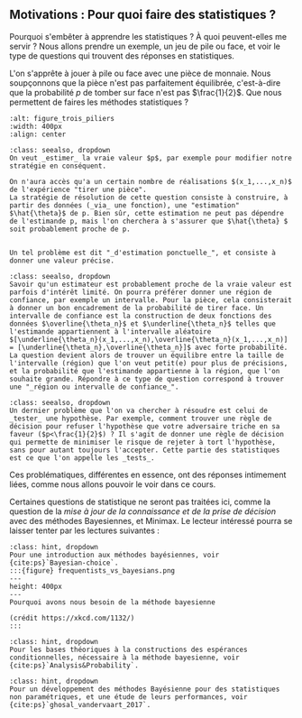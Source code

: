 ## Motivations : Pour quoi faire des statistiques ?


Pourquoi s'embêter à apprendre les statistiques ? À quoi peuvent-elles me servir ? Nous allons prendre un exemple, un jeu de pile ou face, et voir le type de questions qui trouvent des réponses en statistiques.



L'on s'apprête à jouer à pile ou face avec une pièce de monnaie. Nous soupçonnons que la pièce n'est pas parfaitement équilibrée, c'est-à-dire que la probabilité $p$ de tomber sur face n'est pas $\frac{1}{2}$. Que nous permettent de faires les méthodes statistiques ?
```{image} figure_trois_piliers.png
:alt: figure_trois_piliers
:width: 400px
:align: center
```


```{admonition} Estimer
:class: seealso, dropdown
On veut _estimer_ la vraie valeur $p$, par exemple pour modifier notre stratégie en conséquent.

On n'aura accès qu'a un certain nombre de réalisations $(x_1,...,x_n)$ de l'expérience "tirer une pièce". 
La stratégie de résolution de cette question consiste à construire, à partir des données (_via_ une fonction), une "estimation" $\hat{\theta}$ de p. Bien sûr, cette estimation ne peut pas dépendre de l'estimande p, mais l'on cherchera à s'assurer que $\hat{\theta} $ soit probablement proche de p.


Un tel problème est dit "_d'estimation ponctuelle_", et consiste à donner une valeur précise.
```

```{admonition} Encadrer
:class: seealso, dropdown
Savoir qu'un estimateur est probablement proche de la vraie valeur est parfois d'intérêt limité. On pourra préférer donner une région de confiance, par exemple un intervalle. Pour la pièce, cela consisterait à donner un bon encadrement de la probabilité de tirer face. Un intervalle de confiance est la construction de deux fonctions des données $\overline{\theta_n}$ et $\underline{\theta_n}$ telles que l'estimande appartiennent à l'intervalle aléatoire $[\underline{\theta_n}(x_1,...,x_n),\overline{\theta_n}(x_1,...,x_n)] = [\underline{\theta_n},\overline{\theta_n}]$ avec forte probabilité. La question devient alors de trouver un équilibre entre la taille de l'intervalle (région) que l'on veut petit(e) pour plus de précisions, et la probabilité que l'estimande appartienne à la région, que l'on souhaite grande. Répondre à ce type de question correspond à trouver une "_région ou intervalle de confiance_". 
```

```{admonition} Tester
:class: seealso, dropdown
Un dernier problème que l'on va chercher à résoudre est celui de _tester_ une hypothèse. Par exemple, comment trouver une règle de décision pour refuser l'hypothèse que votre adversaire triche en sa faveur ($p<\frac{1}{2}$) ? Il s'agit de donner une règle de décision qui permette de minimiser le risque de rejeter à tort l'hypothèse, sans pour autant toujours l'accepter. Cette partie des statistiques est ce que l'on appelle les _tests_.
```





Ces problématiques, différentes en essence, ont des réponses intimement liées, comme nous allons pouvoir le voir dans ce cours.


Certaines questions de statistique ne seront pas traitées ici, comme la question de la _mise à jour de la connaissance et de la prise de décision_ avec des méthodes Bayesiennes, et Minimax. Le lecteur intéressé pourra se laisser tenter par les lectures suivantes :
```{admonition} Méthodes bayésiennes
:class: hint, dropdown
Pour une introduction aux méthodes bayésiennes, voir {cite:ps}`Bayesian-choice`.
:::{figure} frequentists_vs_bayesians.png
---
height: 400px
---
Pourquoi avons nous besoin de la méthode bayesienne 

(crédit https://xkcd.com/1132/)
:::
```

    
```{admonition} Espérances conditionnelles
:class: hint, dropdown
Pour les bases théoriques à la constructions des espérances conditionnelles, nécessaire à la méthode bayesienne, voir {cite:ps}`Analysis&Probability`.
```

```{admonition} Statistiques bayésiennes non paramétriques
:class: hint, dropdown
Pour un développement des méthodes Bayésienne pour des statistiques non paramétriques, et une étude de leurs performances, voir {cite:ps}`ghosal_vandervaart_2017`.
```


